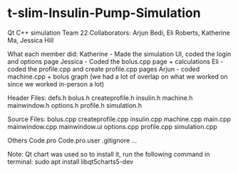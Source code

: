 # t-slim-Insulin-Pump-Simulation

Qt C++ simulation
Team 22
Collaborators: Arjun Bedi, Eli Roberts, Katherine Ma, Jessica Hill

What each member did:
Katherine - Made the simulation UI, coded the login and options page
Jessica - Coded the bolus.cpp page + calculations
Eli - coded the profile.cpp and create profile.cpp pages
Arjun - coded machine.cpp + bolus graph
(we had a lot of overlap on what we worked on since we worked in-person a lot)

Header Files:
defs.h
bolus.h
createprofile.h
insulin.h
machine.h
mainwindow.h
options.h
profile.h
simulation.h

Source Files:
bolus.cpp
createprofile.cpp
insulin.cpp
machine.cpp
main.cpp
mainwindow.cpp
mainwindow.ui
options.cpp
profile.cpp
simulation.cpp

Others
Code.pro
Code.pro.user
.gitignore
...

Note: Qt chart was used so to install it, run the following command in terminal:
sudo apt install libqt5charts5-dev

